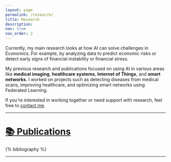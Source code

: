 ```yaml
---
layout: page
permalink: /research/
title: Research
description:
nav: true
nav_order: 2
---
```


Currently, my main research looks at how AI can solve challenges in Economics. For example, by analyzing data to predict economic risks or detect early signs of financial instability or financial stress.

My previous research and publications focused on using AI in various areas like **medical imaging**, **healthcare systems**, **Internet of Things**, and **smart networks**. I worked on projects such as detecting diseases from medical scans, improving healthcare, and optimizing smart networks using Federated Learning.

If you're interested in working together or need support with research, feel free to [contact me](/contact).

---

# [📚 Publications](https://scholar.google.com/citations?user=Vmjcp8gAAAAJ&hl=en)

<!--
Use the search bar below to filter my research by topic, keyword, year, or venue.
{% include bib_search.liquid %}
-->

<div class="publications">
  {% bibliography %}
</div>

---
